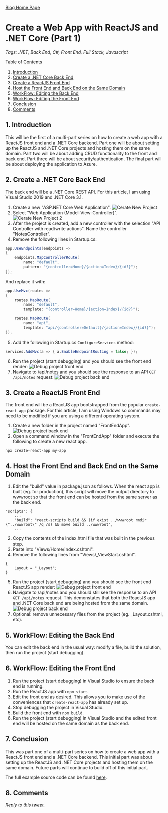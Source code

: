 [Blog Home Page](../../README.md)

# Create a Web App with ReactJS and .NET Core (Part 1)

_Tags: .NET, Back End, C#, Front End, Full Stack, Javascript_

Table of Contents
1. [Introduction](#introduction)
2. [Create a .NET Core Back End](#create-back)
3. [Create a ReactJS Front End](#create-front)
4. [Host the Front End and Back End on the Same Domain](#host)
5. [WorkFlow: Editing the Back End](#edit-back)
6. [WorkFlow: Editing the Front End](#edit-front)
7. [Conclusion](#conclusion)
8. [Comments](#comments)

## 1. <a name='introduction'></a>Introduction

This will be the first of a multi-part series on how to create a web app with a ReactJS front end and a .NET Core backend. Part one will be about setting up the ReactJS and .NET Core projects and hosting them on the same domain. Part two will be about adding CRUD functionality to the front and back end. Part three will be about security/authentication. The final part will be about deploying the application to Azure.

## 2. <a name='create-back'></a>Create a .NET Core Back End

The back end will be a .NET Core REST API. For this article, I am using Visual Studio 2019 and .NET Core 3.1.

1. Create a new "ASP.NET Core Web Application".
![Cerate New Project](1_CreateNewProject.PNG)
2. Select "Web Application (Model-View-Controller)".
![Cerate New Project 2](1b_CreateNewProject.PNG)
3. After the project is created, add a new controller with the selection "API Controller with read/write actions". Name the controller "NotesController".
4. Remove the following lines in Startup.cs:
```c#
app.UseEndpoints(endpoints =>
{
    endpoints.MapControllerRoute(
        name: "default",
        pattern: "{controller=Home}/{action=Index}/{id?}");
});
```
And replace it with:
```c#
app.UseMvc(routes =>
{
    routes.MapRoute(
        name: "default",
        template: "{controller=Home}/{action=Index}/{id?}");

    routes.MapRoute(
        name: "api",
        template: "api/{controller=Default}/{action=Index}/{id?}");
});
```
5. Add the following in Startup.cs `ConfigureServices` method: 
```c#
services.AddMvc(a => { a.EnableEndpointRouting = false; });
```
6. Run the project (start debugging) and you should see the front end render:
![Debug project front end](6_Debug.PNG)
6. Navigate to /api/notes and you should see the response to an API `GET /api/notes` request:
![Debug project back end](7_Debug.PNG)

## 3. <a name='create-front'></a>Create a ReactJS Front End

The front end will be a ReactJS app bootstrapped from the popular `create-react-app` package. For this article, I am using Windows so commands may need to be modified if you are using a different operating system.

1. Create a new folder in the project named "FrontEndApp".
![Debug project back end](1_NewFolder.PNG)
2. Open a command window in the "FrontEndApp" folder and execute the following to create a new react app.
```
npx create-react-app my-app
```

## 4. <a name='host'></a>Host the Front End and Back End on the Same Domain

1. Edit the "build" value in package.json as follows. When the react app is built (eg. for production), this script will move the output directory to wwwroot so that the front end can be hosted from the same server as the back end.
```
"scripts": {
    ...
    "build": "react-scripts build && (if exist ../wwwroot rmdir \"../wwwroot\" /q /s) && move build ../wwwroot",
    ...
```
2. Copy the contents of the index.html file that was built in the previous step.
3. Paste into "Views/Home/Index.cshtml".
4. Remove the following lines from "Views/_ViewStart.cshtml".
```
{
    Layout = "_Layout";
}
```
5. Run the project (start debugging) and you should see the front end ReactJS app render:
![Debug project front end](7_DebugReact.PNG)
6. Navigate to /api/notes and you should still see the response to an API `GET /api/notes` request. This demonstates that both the ReactJS app and .NET Core back end are being hosted from the same domain.
![Debug project back end](8_Debug.PNG)
7. Optional: remove unnecessary files from the project (eg. _Layout.cshtml, etc).

## 5. <a name='edit-back'></a>WorkFlow: Editing the Back End

You can edit the back end in the usual way: modify a file, build the solution, then run the project (start debugging).

## 6. <a name='edit-front'></a>WorkFlow: Editing the Front End

1. Run the project (start debugging) in Visual Studio to ensure the back end is running.
2. Run the ReactJS app with `npm start`.
3. Edit the front end as desired. This allows you to make use of the conveniences that `create-react-app` has already set up.
4. Stop debugging the project in Visual Studio.
5. Build the front end with `npm build`.
6. Run the project (start debugging) in Visual Studio and the edited front end will be hosted on the same domain as the back end.

## 7. <a name='conclusion'></a>Conclusion

This was part one of a multi-part series on how to create a web app with a ReactJS front end and a .NET Core backend. This initial part was about setting up the ReactJS and .NET Core projects and hosting them on the same domain. Future parts will continue to build off of this initial part.

The full example source code can be found [here](src).

## 8. <a name='comments'></a>Comments

_Reply to [this tweet]()._